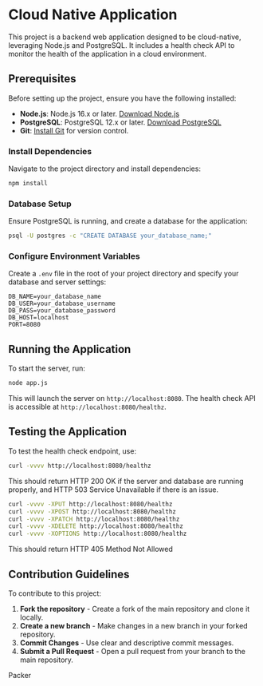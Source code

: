 # Cloud Native Application

This project is a backend web application designed to be cloud-native, leveraging Node.js and PostgreSQL. It includes a health check API to monitor the health of the application in a cloud environment.

## Prerequisites

Before setting up the project, ensure you have the following installed:
- **Node.js**: Node.js 16.x or later. [Download Node.js](https://nodejs.org/en/download/)
- **PostgreSQL**: PostgreSQL 12.x or later. [Download PostgreSQL](https://www.postgresql.org/download/)
- **Git**: [Install Git](https://git-scm.com/downloads) for version control.

### Install Dependencies

Navigate to the project directory and install dependencies:

```bash
npm install
```

### Database Setup

Ensure PostgreSQL is running, and create a database for the application:

```bash
psql -U postgres -c "CREATE DATABASE your_database_name;"
```

### Configure Environment Variables

Create a `.env` file in the root of your project directory and specify your database and server settings:

```
DB_NAME=your_database_name
DB_USER=your_database_username
DB_PASS=your_database_password
DB_HOST=localhost
PORT=8080
```

## Running the Application

To start the server, run:

```bash
node app.js
```

This will launch the server on `http://localhost:8080`. The health check API is accessible at `http://localhost:8080/healthz`.

## Testing the Application

To test the health check endpoint, use:

```bash
curl -vvvv http://localhost:8080/healthz
```

This should return HTTP 200 OK if the server and database are running properly, and HTTP 503 Service Unavailable if there is an issue.

```bash
curl -vvvv -XPUT http://localhost:8080/healthz
curl -vvvv -XPOST http://localhost:8080/healthz
curl -vvvv -XPATCH http://localhost:8080/healthz
curl -vvvv -XDELETE http://localhost:8080/healthz
curl -vvvv -XOPTIONS http://localhost:8080/healthz

```

This should return HTTP 405 Method Not Allowed

## Contribution Guidelines

To contribute to this project:

1. **Fork the repository** - Create a fork of the main repository and clone it locally.
2. **Create a new branch** - Make changes in a new branch in your forked repository.
3. **Commit Changes** - Use clear and descriptive commit messages.
4. **Submit a Pull Request** - Open a pull request from your branch to the main repository.


Packer